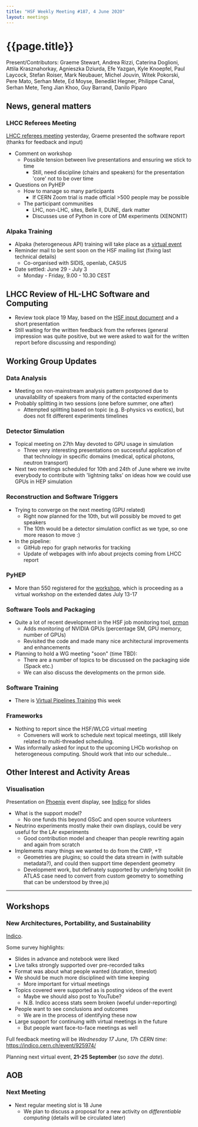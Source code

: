 ```yaml
---
title: "HSF Weekly Meeting #187, 4 June 2020"
layout: meetings
---
```


# {{page.title}}

Present/Contributors: Graeme Stewart, Andrea Rizzi, Caterina Doglioni, Attila Krasznahorkay, Agnieszka Dziurda, Efe Yazgan, Kyle Knoepfel, Paul Laycock, Stefan Roiser, Mark Neubauer, Michel Jouvin, Witek Pokorski, Pere Mato, Serhan Mete, Ed Moyse, Benedikt Hegner, Philippe Canal, Serhan Mete, Teng Jian Khoo, Guy Barrand, Danilo Piparo

## News, general matters

### LHCC Referees Meeting

[LHCC referees meeting](https://indico.cern.ch/event/877841/) yesterday, Graeme presented the software report (thanks for feedback and input)

- Comment on workshop
    - Possible tension between live presentations and ensuring we stick to time
        - Still, need discipline (chairs and speakers) for the presentation 'core' not to be over time
- Questions on PyHEP
    - How to manage so many participants
        - If CERN Zoom trial is made official >500 people may be possible
    - The participant communities
        - LHC, non-LHC, sites, Belle II, DUNE, dark matter
        - Discusses use of Python in core of DM experiments (XENON1T)

### Alpaka Training

- Alpaka (heterogeneous API) training will take place as a [virtual event](https://indico.cern.ch/event/912156/)
- Reminder mail to be sent soon on the HSF mailing list (fixing last technical details)
    - Co-organised with SIDIS, openlab, CASUS
- Date settled: June 29 - July 3
    - Monday - Friday, 9.00 - 10.30 CEST

## LHCC Review of HL-LHC Software and Computing

- Review took place 19 May, based on the [HSF input document](https://zenodo.org/record/3779250) and a short presentation
- Still waiting for the written feedback from the referees (general impression was quite positive, but we were asked to wait for the written report before discussing and responding)


## Working Group Updates

### Data Analysis
 - Meeting on non-mainstream analysis pattern postponed due to unavailability of speakers from many of the contacted experiments
 - Probably splitting in two sessions (one before summer, one after)
     - Attempted splitting based on topic (e.g. B-physics vs exotics), but does not fit different experiments timelines

### Detector Simulation
- Topical meeting on 27th May devoted to GPU usage in simulation
    - Three very interesting presentations on successful application of that technology in specific domains (medical, optical photons, neutron transport)
- Next two meetings scheduled for 10th and 24th of June where we invite everybody to contribute with 'lightning talks' on ideas how we could use GPUs in HEP simulation


### Reconstruction and Software Triggers
 - Trying to converge on the next meeting (GPU related)
     - Right now planned for the 10th, but will possibly be moved to get speakers
     - The 10th would be a detector simulation conflict as we type, so one more reason to move :)
 - In the pipeline:
     - GitHub repo for graph networks for tracking
     - Update of webpages with info about projects coming from LHCC report


### PyHEP
- More than 550 registered for the [workshop](https://indico.cern.ch/e/PyHEP2020), which is proceeding as a virtual workshop on the extended dates July 13-17

### Software Tools and Packaging

 - Quite a lot of recent development in the HSF job monitoring tool, [prmon](https://github.com/HSF/prmon)
     - Adds monitoring of NVIDIA GPUs (percentage SM, GPU memory, number of GPUs)
     - Revisited the code and made many nice architectural improvements and enhancements
- Planning to hold a WG meeting "soon" (time TBD):
    - There are a number of topics to be discussed on the packaging side (Spack etc.)
    - We can also discuss the developments on the prmon side.


### Software Training

- There is [Virtual Pipelines Training](https://indico.cern.ch/event/904759/) this week

### Frameworks

- Nothing to report since the HSF/WLCG virtual meeting
    - Conveners will work to schedule next topical meetings, still likely related to multi-threaded scheduling.
- Was informally asked for input to the upcoming LHCb workshop on heterogeneous computing. Should work that into our schedule...

## Other Interest and Activity Areas

### Visualisation

Presentation on [Phoenix](https://github.com/HSF/phoenix) event display, see [Indico](https://indico.cern.ch/event/916410/) for slides

- What is the support model?
    - No one funds this beyond GSoC and open source volunteers
- Neutrino experiments mostly make their own displays, could be very useful for the LAr experiments
    - Good contribution model and cheaper than people rewriting again and again from scratch
- Implements many things we wanted to do from the CWP, +1!
    - Geometries are plugins; so could the data stream in (with suitable metadata?), and could then support time dependent geometry
    - Development work, but definately supported by underlying toolkit (in ATLAS case need to convert from custom geometry to something that can be understood by three.js)

---

## Workshops

### New Architectures, Portability, and Sustainability

[Indico](https://indico.cern.ch/event/908146/).

Some survey highlights:
- Slides in advance and notebook were liked
- Live talks strongly supported over pre-recorded talks
- Format was about what people wanted (duration, timeslot)
- We should be much more disciplined with time keeping
    - More important for virtual meetings
- Topics covered were supported as is posting videos of the event
    - Maybe we should also post to YouTube?
    - N.B. Indico access stats seem broken (woeful under-reporting)
- People want to see conclusions and outcomes
    - We are in the process of identifying these now
- Large support for continuing with virtual meetings in the future
    - But people want face-to-face meetings as well

Full feedback meeting will be *Wednesday 17 June, 17h CERN time*: <https://indico.cern.ch/event/925974/>

Planning next virtual event, **21-25 September** (so *save the date*).

## AOB

### Next Meeting

- Next regular meeting slot is 18 June
    - We plan to discuss a proposal for a new activity on *differentiable computing* (details will be circulated later)
